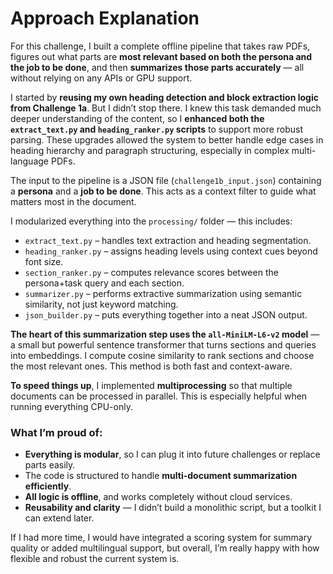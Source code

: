 # Approach Explanation

For this challenge, I built a complete offline pipeline that takes raw PDFs, figures out what parts are **most relevant based on both the persona and the job to be done**, and then **summarizes those parts accurately** — all without relying on any APIs or GPU support.

I started by **reusing my own heading detection and block extraction logic from Challenge 1a**. But I didn’t stop there. I knew this task demanded much deeper understanding of the content, so I **enhanced both the `extract_text.py` and `heading_ranker.py` scripts** to support more robust parsing. These upgrades allowed the system to better handle edge cases in heading hierarchy and paragraph structuring, especially in complex multi-language PDFs.

The input to the pipeline is a JSON file (`challenge1b_input.json`) containing a **persona** and a **job to be done**. This acts as a context filter to guide what matters most in the document.

I modularized everything into the `processing/` folder — this includes:

- `extract_text.py` – handles text extraction and heading segmentation.
- `heading_ranker.py` – assigns heading levels using context cues beyond font size.
- `section_ranker.py` – computes relevance scores between the persona+task query and each section.
- `summarizer.py` – performs extractive summarization using semantic similarity, not just keyword matching.
- `json_builder.py` – puts everything together into a neat JSON output.

**The heart of this summarization step uses the `all-MiniLM-L6-v2` model** — a small but powerful sentence transformer that turns sections and queries into embeddings. I compute cosine similarity to rank sections and choose the most relevant ones. This method is both fast and context-aware.

**To speed things up**, I implemented **multiprocessing** so that multiple documents can be processed in parallel. This is especially helpful when running everything CPU-only.

### What I’m proud of:

- **Everything is modular**, so I can plug it into future challenges or replace parts easily.
- The code is structured to handle **multi-document summarization efficiently**.
- **All logic is offline**, and works completely without cloud services.
- **Reusability and clarity** — I didn’t build a monolithic script, but a toolkit I can extend later.

If I had more time, I would have integrated a scoring system for summary quality or added multilingual support, but overall, I’m really happy with how flexible and robust the current system is.
